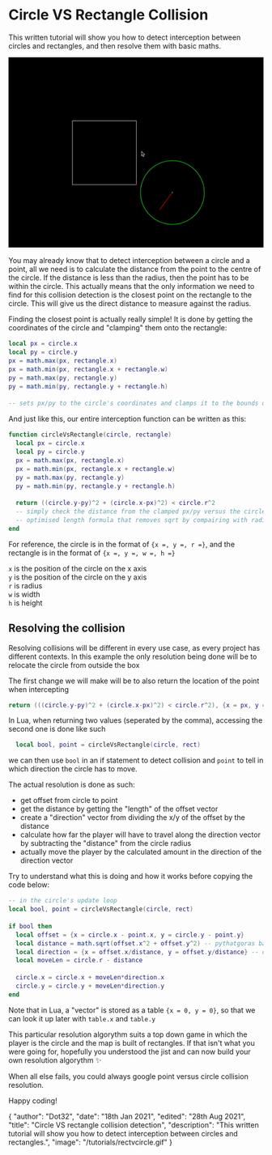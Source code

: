# Circle VS Rectangle Collision
This written tutorial will show you how to detect interception between circles and rectangles, and then resolve them with basic maths.

![thumbnail gif](/tutorials/circle-vs-rectangle-collision/thumb.gif)

You may already know that to detect interception between a circle and a point, all we need is to calculate the distance from the point to the centre of the circle. If the distance is less than the radius, then the point has to be within the circle.
This actually means that the only information we need to find for this collision detection is the closest point on the rectangle to the circle. This will give us the direct distance to measure against the radius.

Finding the closest point is actually really simple! It is done by getting the coordinates of the circle and "clamping" them onto the rectangle:

```lua
local px = circle.x
local py = circle.y
px = math.max(px, rectangle.x)
px = math.min(px, rectangle.x + rectangle.w)
py = math.max(py, rectangle.y)
py = math.min(py, rectangle.y + rectangle.h)

-- sets px/py to the circle's coordinates and clamps it to the bounds of the rectangle
```

And just like this, our entire interception function can be written as this:

```lua
function circleVsRectangle(circle, rectangle)
  local px = circle.x
  local py = circle.y
  px = math.max(px, rectangle.x)
  px = math.min(px, rectangle.x + rectangle.w)
  py = math.max(py, rectangle.y)
  py = math.min(py, rectangle.y + rectangle.h)

  return ((circle.y-py)^2 + (circle.x-px)^2) < circle.r^2
  -- simply check the distance from the clamped px/py versus the circle
  -- optimised length formula that removes sqrt by compairing with radius^2
end
```
For reference, the circle is in the format of `{x =, y =, r =}`, and the rectangle is in the format of `{x =, y =, w =, h =}`

`x` is the position of the circle on the x axis <br>
`y` is the position of the circle on the y axis <br>
`r` is radius <br>
`w` is width <br>
`h` is height <br>

## Resolving the collision
Resolving collisions will be different in every use case, as every project has different contexts. In this example the only resolution being done will be to relocate the circle from outside the box

The first change we will make will be to also return the location of the point when intercepting

```lua
return (((circle.y-py)^2 + (circle.x-px)^2) < circle.r^2), {x = px, y = py} -- notice the table I added, seperated by a comma!
```
In Lua, when returning two values (seperated by the comma), accessing the second one is done like such
```lua
  local bool, point = circleVsRectangle(circle, rect)
```
we can then use `bool` in an if statement to detect collision and `point` to tell in which direction the circle has to move.

The actual resolution is done as such:
- get offset from circle to point
- get the distance by getting the "length" of the offset vector
- create a "direction" vector from dividing the x/y of the offset by the distance
- calculate how far the player will have to travel along the direction vector by subtracting the "distance" from the circle radius
- actually move the player by the calculated amount in the direction of the direction vector

Try to understand what this is doing and how it works before copying the code below: 
```lua
-- in the circle's update loop
local bool, point = circleVsRectangle(circle, rect)

if bool then
  local offset = {x = circle.x - point.x, y = circle.y - point.y}
  local distance = math.sqrt(offset.x^2 + offset.y^2) -- pythatgoras babyy
  local direction = {x = offset.x/distance, y = offset.y/distance} -- direction stored as a normalised vector
  local moveLen = circle.r - distance

  circle.x = circle.x + moveLen*direction.x
  circle.y = circle.y + moveLen*direction.y
end
```
Note that in Lua, a "vector" is stored as a table `{x = 0, y = 0}`, so that we can look it up later with `table.x` and `table.y` 

This particular resolution algorythm suits a top down game in which the player is the circle and the map is built of rectangles. If that isn't what you were going for, hopefully you understood the jist and can now build your own resolution algorythm ✨ 

When all else fails, you could always google point versus circle collision resolution.

Happy coding!

<div id="json">
  {
    "author": "Dot32",
    "date": "18th Jan 2021",
    "edited": "28th Aug 2021",
    "title": "Circle VS rectangle collision detection",
    "description": "This written tutorial will show you how to detect interception between circles and rectangles.",
    "image": "/tutorials/rectvcircle.gif"
  }
</div>